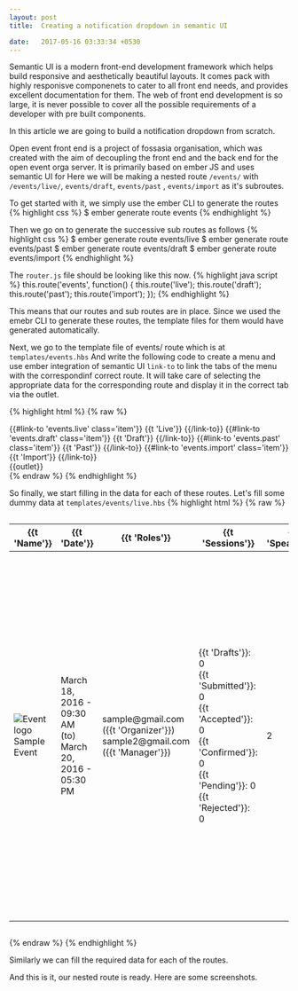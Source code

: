 ```yaml
---
layout: post
title:  Creating a notification dropdown in semantic UI

date:   2017-05-16 03:33:34 +0530
---
```


Semantic UI is a modern front-end development framework which helps build responsive and aesthetically beautiful layouts. It comes pack with highly responisve componenets to cater to all front end needs, and provides excellent documentation for them. 
The web of front end development is so large, it is never possible to cover all the possible requirements of a developer with pre built components.

In this article we are going to build a notification dropdown from scratch.

Open event front end is a project of fossasia organisation, which was created with the aim of decoupling the front end and the back end for the open event orga server. It is primarily based on ember JS and uses semantic UI for 
Here we will be making a nested route 
`/events/` with 
`/events/live/`, `events/draft`, `events/past` , `events/import` as it's subroutes.

To get started with it, we simply use the ember CLI to generate the routes
{% highlight css %}
$ ember generate route events
{% endhighlight %}

Then we go on to generate the successive sub routes as follows
{% highlight css %}
$ ember generate route events/live
$ ember generate route events/past
$ ember generate route events/draft
$ ember generate route events/import
{% endhighlight %}

The `router.js` file should be looking like this now.
{% highlight java script %}
this.route('events', function() {
    this.route('live');
    this.route('draft');
    this.route('past');
    this.route('import');
  });
{% endhighlight %}

This means that our routes and sub routes are in place.
Since we used the emebr CLI to generate these routes, the template files for them would have generated automatically.

Next, we go to the template file of events/ route
which is at `templates/events.hbs`
And write the following code to create a menu and use ember integration of semantic UI `link-to` to link the tabs of the menu with the correspondinf correct route. It will take care of selecting the appropriate data for the corresponding route and display it in the correct tab via the outlet.

{% highlight html %}
{% raw %}
<div class="row">
  <div class="sixteen wide column">
    <div class="ui fluid pointing secondary menu">
      {{#link-to 'events.live' class='item'}}
        {{t 'Live'}}
      {{/link-to}}
      {{#link-to 'events.draft' class='item'}}
        {{t 'Draft'}}
      {{/link-to}}
      {{#link-to 'events.past' class='item'}}
        {{t 'Past'}}
      {{/link-to}}
      {{#link-to 'events.import' class='item'}}
        {{t 'Import'}}
      {{/link-to}}
    </div>
  </div>
</div>
<div class="ui segment">
  {{outlet}}
</div>
{% endraw %}
{% endhighlight %}

So finally, we start filling in the data for each of these routes. Let's fill some dummy data at 
`templates/events/live.hbs`
{% highlight html %}
{% raw %}
<div class="row">
  <div class="sixteen wide column">
    <table class="ui tablet stackable very basic table">
      <thead>
        <tr>
          <th>{{t 'Name'}}</th>
          <th>{{t 'Date'}}</th>
          <th>{{t 'Roles'}}</th>
          <th>{{t 'Sessions'}}</th>
          <th>{{t 'Speakers'}}</th>
          <th>{{t 'Tickets'}}</th>
          <th>{{t 'Public URL'}}</th>
          <th></th>
        </tr>
      </thead>
      <tbody>
        <tr>
          <td>
            <div class="ui header weight-400">
              <img src="http://placehold.it/200x200" alt="Event logo" class="ui image">
              Sample Event
            </div>
          </td>
          <td>
            March 18, 2016 - 09:30 AM
            <br>(to)<br>
            March 20, 2016 - 05:30 PM
          </td>
          <td>
            <div class="ui ordered list">
              <div class="item">sample@gmail.com ({{t 'Organizer'}})</div>
              <div class="item">sample2@gmail.com ({{t 'Manager'}})</div>
            </div>
          </td>
          <td>
            <div class="ui list">
              <div class="item">{{t 'Drafts'}}: 0</div>
              <div class="item">{{t 'Submitted'}}: 0</div>
              <div class="item">{{t 'Accepted'}}: 0</div>
              <div class="item">{{t 'Confirmed'}}: 0</div>
              <div class="item">{{t 'Pending'}}: 0</div>
              <div class="item">{{t 'Rejected'}}: 0</div>
            </div>
          </td>
          <td>
            2
          </td>
          <td>
            <div class="ui bulleted list">
              <div class="item">{{t 'Premium'}} (12/100)</div>
              <div class="item">{{t 'VIP'}} (10/15)</div>
              <div class="item">{{t 'Normal'}} (100/200)</div>
              <div class="item">{{t 'Free'}} (100/500)</div>
            </div>
          </td>
          <td>
            <div class="ui link list">
              <a class="item" target="_blank" rel="noopener" href="http://nextgen.eventyay.com/e/ecc2001a">
                http://nextgen.eventyay.com/e/ecc2001a
              </a>
            </div>
          </td>
          <td class="center aligned">
            <div class="ui vertical compact basic buttons">
              {{#ui-popup content=(t 'Edit event details') class='ui icon button'}}
                <i class="edit icon"></i>
              {{/ui-popup}}
              {{#ui-popup content=(t 'View event details') class='ui icon button'}}
                <i class="unhide icon"></i>
              {{/ui-popup}}
              {{#ui-popup content=(t 'Delete event') class='ui icon button'}}
                <i class="trash outline icon"></i>
              {{/ui-popup}}
            </div>
          </td>
        </tr>
      </tbody>
    </table>
  </div>
</div>

{% endraw %}
{% endhighlight %}

Similarly we can fill the required data for each of the routes.

And this is it, our nested route is ready.
Here are some screenshots.
